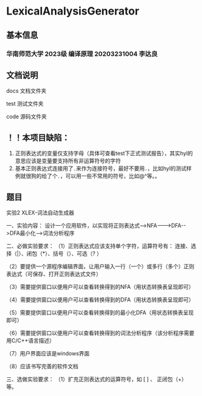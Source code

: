 # LexicalAnalysisGenerator

## 基本信息

### 华南师范大学 2023级 编译原理 20203231004 李达良

## 文档说明

docs 文档文件夹

test 测试文件夹

code 源码文件夹

## **！！本项目缺陷：**

1. 正则表达式的变量仅支持字母（具体可查看test下正式测试报告），其实hyl的意思应该是变量要支持所有非运算符号的字符
2. 基本正则表达式连接用了`.`来作为连接符号，最好不要用`.`，比如hyl的测试样例就很狗的给了个`.`，可以用一些不常用的符号，比如@^等。。

## 题目

实验2 XLEX-词法自动生成器                             

一、实验内容：
设计一个应用软件，以实现将正则表达式-->NFA--->DFA-->DFA最小化-->词法分析程序

二、必做实验要求：
 （1）正则表达式应该支持单个字符，运算符号有： 连接、选择（|）、闭包（*）、括号（）、可选（?  ）

 （2）要提供一个源程序编辑界面，让用户输入一行（一个）或多行（多个）正则表达式（可保存、打开正则表达式文件）

 （3）需要提供窗口以便用户可以查看转换得到的NFA（用状态转换表呈现即可）

 （4）需要提供窗口以便用户可以查看转换得到的DFA（用状态转换表呈现即可）

 （5）需要提供窗口以便用户可以查看转换得到的最小化DFA（用状态转换表呈现即可）

 （6）需要提供窗口以便用户可以查看转换得到的词法分析程序（该分析程序需要用C/C++语言描述）

 （7）用户界面应该是windows界面

 （8）应该书写完善的软件文档

三、选做实验要求：
  （1）扩充正则表达式的运算符号，如   [ ] 、 正闭包（+） 等。
